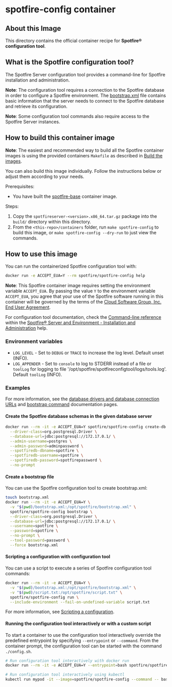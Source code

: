 # spotfire-config container

## About this Image

This directory contains the official container recipe for **Spotfire® configuration tool**.

## What is the Spotfire configuration tool?

The Spotfire Server configuration tool provides a command-line for Spotfire installation and administration.

**Note**: The configuration tool requires a connection to the Spotfire database in order to configure a Spotfire environment. 
The [bootstrap.xml](https://docs.tibco.com/pub/spotfire_server/latest/doc/html/TIB_sfire_server_tsas_admin_help/server/topics/creating_the_bootstrap.xml_file.html) 
file contains basic information that the server needs to connect to the Spotfire database and retrieve its configuration.

**Note**: Some configuration tool commands also require access to the Spotfire Server instances.

## How to build this container image

**Note**: The easiest and recommended way to build all the Spotfire container images is using the provided containers `Makefile` as described in [Build the images](../../README.md#build-the-images).

You can also build this image individually.
Follow the instructions below or adjust them according to your needs.

Prerequisites:
- You have built the [spotfire-base](../spotfire-base/README.md) container image.

Steps:
1. Copy the `spotfireserver-<version>.x86_64.tar.gz` package into the `build/` directory within this directory.
2. From the `<this-repo>/containers` folder, run `make spotfire-config` to build this image, or `make spotfire-config --dry-run` to just view the commands.
 
## How to use this image

You can run the containerized Spotfire configuration tool with:
```bash
docker run -e ACCEPT_EUA=Y --rm spotfire/spotfire-config help
```

**Note**:  This Spotfire container image requires setting the environment variable `ACCEPT_EUA`.
By passing the value `Y` to the environment variable `ACCEPT_EUA`, you agree that your use of the Spotfire software running in this container will be governed by the terms of the [Cloud Software Group, Inc. End User Agreement](https://www.cloud.com/legal/terms).

For configuration tool documentation, check the [Command-line reference](https://docs.tibco.com/pub/spotfire_server/latest/doc/html/TIB_sfire_server_tsas_admin_help/server/topics/command-line_reference.html) 
within the [Spotfire® Server and Environment - Installation and Administration](https://docs.tibco.com/pub/spotfire_server/latest/doc/html/TIB_sfire_server_tsas_admin_help/server-homepage.html) help.

### Environment variables

- `LOG_LEVEL` - Set to `DEBUG` or `TRACE` to increase the log level. Default unset (INFO).
- `LOG_APPENDER` - Set to `console` to log to STDERR instead of a file or `toolLog` for logging to file '/opt/spotfire/spotfireconfigtool/logs/tools.log'. Default `toolLog` (INFO).

### Examples

For more information, see the [database drivers and database connection URLs](https://docs.tibco.com/pub/spotfire_server/latest/doc/html/TIB_sfire_server_tsas_admin_help/server/topics/database_drivers_and_database_connection_urls.html)
and [bootstrap command](https://docs.tibco.com/pub/spotfire_server/latest/doc/html/TIB_sfire_server_tsas_admin_help/server/topics/bootstrap.html)
documentation pages.

#### Create the Spotfire database schemas in the given database server

```bash
docker run --rm -it -e ACCEPT_EUA=Y spotfire/spotfire-config create-db \
  --driver-class=org.postgresql.Driver \
  --database-url=jdbc:postgresql://172.17.0.1/ \
  --admin-username=postgres \
  --admin-password=adminpassword \
  --spotfiredb-dbname=spotfire \
  --spotfiredb-username=spotfire \
  --spotfiredb-password=spotfirepassword \
  --no-prompt
```

#### Create a bootstrap file

You can use the Spotfire configuration tool to create bootstrap.xml:

```bash
touch bootstrap.xml
docker run --rm -it -e ACCEPT_EUA=Y \
  -v "$(pwd)/bootstrap.xml:/opt/spotfire/bootstrap.xml" \
  spotfire/spotfire-config bootstrap \
  --driver-class=org.postgresql.Driver \
  --database-url=jdbc:postgresql://172.17.0.1/ \
  --username=spotfire \
  --password=spotfire \
  --no-prompt \
  --tool-password=password \
  --force bootstrap.xml
```

#### Scripting a configuration with configuration tool

You can use a script to execute a series of Spotfire configuration tool commands:

```bash
docker run --rm -it -e ACCEPT_EUA=Y \
  -v "$(pwd)/bootstrap.xml:/opt/spotfire/bootstrap.xml" \
  -v "$(pwd)/script.txt:/opt/spotfire/script.txt" \
  spotfire/spotfire-config run \
  --include-environment --fail-on-undefined-variable script.txt
```

For more information, see [Scripting a configuration](https://docs.tibco.com/pub/spotfire_server/latest/doc/html/TIB_sfire_server_tsas_admin_help/server/topics/scripting_a_configuration.html).

#### Running the configuration tool interactively or with a custom script

To start a container to use the configuration tool interactively override the predefined entrypoint by specifying `--entrypoint` or `--command`.
From the container prompt, the configuration tool can be started with the command `./config.sh`.

```bash
# Run configuration tool interactively with docker run
docker run --rm -it -e ACCEPT_EUA=Y --entrypoint=bash spotfire/spotfire-config

# Run configuration tool interactively using kubectl
kubectl run mypod -it --image=spotfire/spotfire-config --command -- bash
```
